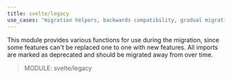 ```yaml
---
title: svelte/legacy
use_cases: "migration helpers, backwards compatibility, gradual migration"
---
```


This module provides various functions for use during the migration, since some features can't be replaced one to one with new features. All imports are marked as deprecated and should be migrated away from over time.

> MODULE: svelte/legacy

